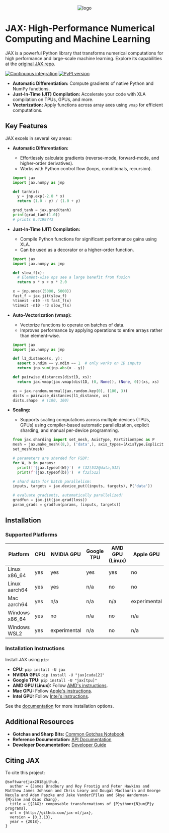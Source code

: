 <div align="center">
<img src="https://raw.githubusercontent.com/jax-ml/jax/main/images/jax_logo_250px.png" alt="logo">
</div>

# JAX: High-Performance Numerical Computing and Machine Learning

JAX is a powerful Python library that transforms numerical computations for high performance and large-scale machine learning.  Explore its capabilities at the [original JAX repo](https://github.com/jax-ml/jax/).

[![Continuous integration](https://github.com/jax-ml/jax/actions/workflows/ci-build.yaml/badge.svg)](https://github.com/jax-ml/jax/actions/workflows/ci-build.yaml)
[![PyPI version](https://img.shields.io/pypi/v/jax)](https://pypi.org/project/jax/)

*   **Automatic Differentiation:** Compute gradients of native Python and NumPy functions.
*   **Just-In-Time (JIT) Compilation:** Accelerate your code with XLA compilation on TPUs, GPUs, and more.
*   **Vectorization:** Apply functions across array axes using `vmap` for efficient computations.

## Key Features

JAX excels in several key areas:

*   **Automatic Differentiation:**

    *   Effortlessly calculate gradients (reverse-mode, forward-mode, and higher-order derivatives).
    *   Works with Python control flow (loops, conditionals, recursion).

    ```python
    import jax
    import jax.numpy as jnp

    def tanh(x):
      y = jnp.exp(-2.0 * x)
      return (1.0 - y) / (1.0 + y)

    grad_tanh = jax.grad(tanh)
    print(grad_tanh(1.0))
    # prints 0.4199743
    ```

*   **Just-In-Time (JIT) Compilation:**

    *   Compile Python functions for significant performance gains using XLA.
    *   Can be used as a decorator or a higher-order function.

    ```python
    import jax
    import jax.numpy as jnp

    def slow_f(x):
      # Element-wise ops see a large benefit from fusion
      return x * x + x * 2.0

    x = jnp.ones((5000, 5000))
    fast_f = jax.jit(slow_f)
    %timeit -n10 -r3 fast_f(x)
    %timeit -n10 -r3 slow_f(x)
    ```

*   **Auto-Vectorization (vmap):**

    *   Vectorize functions to operate on batches of data.
    *   Improves performance by applying operations to entire arrays rather than element-wise.

    ```python
    import jax
    import jax.numpy as jnp

    def l1_distance(x, y):
      assert x.ndim == y.ndim == 1  # only works on 1D inputs
      return jnp.sum(jnp.abs(x - y))

    def pairwise_distances(dist1D, xs):
      return jax.vmap(jax.vmap(dist1D, (0, None)), (None, 0))(xs, xs)

    xs = jax.random.normal(jax.random.key(0), (100, 3))
    dists = pairwise_distances(l1_distance, xs)
    dists.shape  # (100, 100)
    ```

*   **Scaling:**

    *   Supports scaling computations across multiple devices (TPUs, GPUs) using compiler-based automatic parallelization, explicit sharding, and manual per-device programming.

    ```python
    from jax.sharding import set_mesh, AxisType, PartitionSpec as P
    mesh = jax.make_mesh((8,), ('data',), axis_types=(AxisType.Explicit,))
    set_mesh(mesh)

    # parameters are sharded for FSDP:
    for W, b in params:
      print(f'{jax.typeof(W)}')  # f32[512@data,512]
      print(f'{jax.typeof(b)}')  # f32[512]

    # shard data for batch parallelism:
    inputs, targets = jax.device_put((inputs, targets), P('data'))

    # evaluate gradients, automatically parallelized!
    gradfun = jax.jit(jax.grad(loss))
    param_grads = gradfun(params, (inputs, targets))
    ```

## Installation

### Supported Platforms

| Platform        | CPU             | NVIDIA GPU | Google TPU | AMD GPU (Linux) | Apple GPU | Intel GPU | Windows CPU | Windows GPU |
|-----------------|-----------------|------------|------------|-----------------|-----------|-----------|-------------|-------------|
| Linux x86_64    | yes             | yes        | yes        | yes             | no        | experimental | yes          | no         |
| Linux aarch64   | yes             | yes        | n/a        | no              | no        | n/a       | yes          | no         |
| Mac aarch64     | yes             | n/a        | n/a        | n/a             | experimental | n/a        | yes          | n/a        |
| Windows x86_64  | yes             | no         | n/a        | no              | n/a        | n/a        | yes          | experimental |
| Windows WSL2    | yes             | experimental| n/a        | no              | n/a        | n/a       | yes          | experimental |

### Installation Instructions

Install JAX using `pip`:

*   **CPU:** `pip install -U jax`
*   **NVIDIA GPU:** `pip install -U "jax[cuda12]"`
*   **Google TPU:** `pip install -U "jax[tpu]"`
*   **AMD GPU (Linux):** Follow [AMD's instructions](https://github.com/jax-ml/jax/blob/main/build/rocm/README.md).
*   **Mac GPU:** Follow [Apple's instructions](https://developer.apple.com/metal/jax/).
*   **Intel GPU:** Follow [Intel's instructions](https://github.com/intel/intel-extension-for-openxla/blob/main/docs/acc_jax.md).

See the [documentation](https://docs.jax.dev/en/latest/installation.html) for more installation options.

## Additional Resources

*   **Gotchas and Sharp Bits:** [Common Gotchas Notebook](https://docs.jax.dev/en/latest/notebooks/Common_Gotchas_in_JAX.html)
*   **Reference Documentation:** [API Documentation](https://docs.jax.dev/)
*   **Developer Documentation:** [Developer Guide](https://docs.jax.dev/en/latest/developer.html)

## Citing JAX

To cite this project:

```
@software{jax2018github,
  author = {James Bradbury and Roy Frostig and Peter Hawkins and Matthew James Johnson and Chris Leary and Dougal Maclaurin and George Necula and Adam Paszke and Jake Vander{P}las and Skye Wanderman-{M}ilne and Qiao Zhang},
  title = {{JAX}: composable transformations of {P}ython+{N}um{P}y programs},
  url = {http://github.com/jax-ml/jax},
  version = {0.3.13},
  year = {2018},
}
```